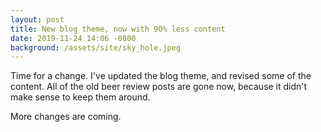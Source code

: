 ```yaml
---
layout: post
title: New blog theme, now with 90% less content
date: 2019-11-24 14:06 -0800
background: /assets/site/sky_hole.jpeg 
---
```


Time for a change. I've updated the blog theme, and revised some of the content. All of the old beer review posts are gone now, because it didn't
make sense to keep them around. 

More changes are coming. 
